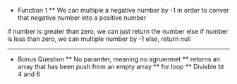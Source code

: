 * Function 1
** We can multiple a negative number by -1 in order to conver that negative number into a positive number

if number is greater than zero, we can just return the number
else if number is less than zero,  we can multiple number by -1
else, return null


---
* Bonus Question
** No paramter, meaning no agruemnet
** returns an array that has been push from an empty array
** for loop
** Divisble bt 4 and 6
